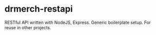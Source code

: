 # drmerch-restapi
RESTful API written with NodeJS, Express.
Generic boilerplate setup.
For reuse in other projects.
